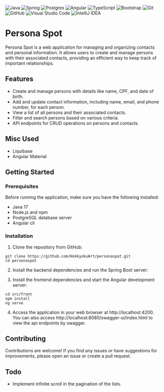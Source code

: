 
![Java](https://img.shields.io/badge/java-%23ED8B00.svg?style=for-the-badge&logo=openjdk&logoColor=white)
![Spring](https://img.shields.io/badge/spring-%236DB33F.svg?style=for-the-badge&logo=spring&logoColor=white)
![Postgres](https://img.shields.io/badge/postgres-%23316192.svg?style=for-the-badge&logo=postgresql&logoColor=white)
![Angular](https://img.shields.io/badge/angular-%23DD0031.svg?style=for-the-badge&logo=angular&logoColor=white)
![TypeScript](https://img.shields.io/badge/typescript-%23007ACC.svg?style=for-the-badge&logo=typescript&logoColor=white)
![Bootstrap](https://img.shields.io/badge/bootstrap-%238511FA.svg?style=for-the-badge&logo=bootstrap&logoColor=white)
![Git](https://img.shields.io/badge/git-%23F05033.svg?style=for-the-badge&logo=git&logoColor=white)
![GitHub](https://img.shields.io/badge/github-%23121011.svg?style=for-the-badge&logo=github&logoColor=white)
![Visual Studio Code](https://img.shields.io/badge/Visual%20Studio%20Code-0078d7.svg?style=for-the-badge&logo=visual-studio-code&logoColor=white)
![IntelliJ IDEA](https://img.shields.io/badge/IntelliJIDEA-000000.svg?style=for-the-badge&logo=intellij-idea&logoColor=white)

# Persona Spot

Persona Spot is a web application for managing and organizing contacts and personal information. It allows users to create and manage persons with their associated contacts, providing an efficient way to keep track of important relationships.

## Features

- Create and manage persons with details like name, CPF, and date of birth.
- Add and update contact information, including name, email, and phone number, for each person.
- View a list of all persons and their associated contacts.
- Filter and search persons based on various criteria.
- API endpoints for CRUD operations on persons and contacts.

## Misc Used

- Liquibase
- Angular Material

## Getting Started

### Prerequisites

Before running the application, make sure you have the following installed:

- Java 17
- Node.js and npm
- PostgreSQL database server
- Angular cli

### Installation

1. Clone the repository from GitHub:

```
git clone https://github.com/HokkyokuArt/personaspot.git
cd personaspot
```


2. Install the backend dependencies and run the Spring Boot server:


3. Install the frontend dependencies and start the Angular development server:
```
cd src/front
npm install
ng serve
```


4. Access the application in your web browser at http://localhost:4200. You can also access http://localhost:8080/swagger-ui/index.html to view the api endpoints by swagger.



## Contributing

Contributions are welcome! If you find any issues or have suggestions for improvements, please open an issue or create a pull request.

## Todo

- Implement infinite scroll in the pagination of the lists.




